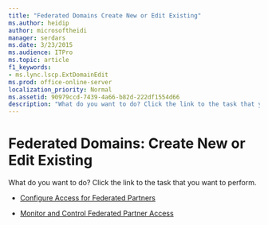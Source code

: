 ```yaml
---
title: "Federated Domains Create New or Edit Existing"
ms.author: heidip
author: microsoftheidi
manager: serdars
ms.date: 3/23/2015
ms.audience: ITPro
ms.topic: article
f1_keywords:
- ms.lync.lscp.ExtDomainEdit
ms.prod: office-online-server
localization_priority: Normal
ms.assetid: 90979ccd-7439-4a66-b82d-222df1554d66
description: "What do you want to do? Click the link to the task that you want to perform."
---
```


# Federated Domains: Create New or Edit Existing
 
What do you want to do? Click the link to the task that you want to perform.
  
- [Configure Access for Federated Partners](http://technet.microsoft.com/library/5485e208-81e4-4e59-9aeb-1232c11dd8a2.aspx)
    
- [Monitor and Control Federated Partner Access](http://technet.microsoft.com/library/3ee6e175-986d-4c33-b03a-b9f93083dca6.aspx)
    

